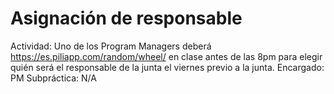# Asignación de responsable

Actividad: Uno de los Program Managers deberá https://es.piliapp.com/random/wheel/ en clase antes de las 8pm para elegir quién será el responsable de la junta el viernes previo a la junta.
Encargado: PM
Subpráctica: N/A